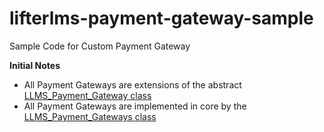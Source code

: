 # lifterlms-payment-gateway-sample
Sample Code for Custom Payment Gateway

**Initial Notes**

* All Payment Gateways are extensions of the abstract [LLMS_Payment_Gateway class](https://github.com/gocodebox/lifterlms/blob/master/includes/abstracts/abstract.llms.payment.gateway.php)
* All Payment Gateways are implemented in core by the [LLMS_Payment_Gateways class](https://github.com/gocodebox/lifterlms/blob/master/includes/class.llms.payment.gateways.php)

